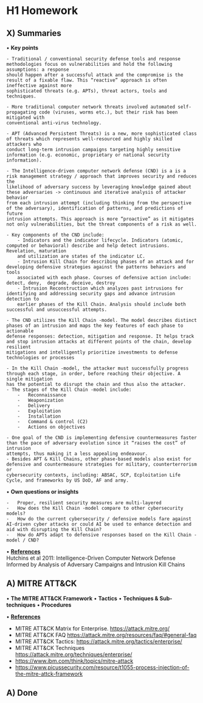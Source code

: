 # H1 Homework

## X) Summaries

•	**Key points** 

    - Traditional / conventional security defense tools and response methodologies focus on vulnerabilities and hold the following assumptions: a response 
    should happen after a successful attack and the compromise is the result of a fixable flaw. This “reactive” approach is often ineffective against more 
    sophisticated threats (e.g. APTs), threat actors, tools and techniques. 
    
    - More traditional computer network threats involved automated self-propagating code (viruses, worms etc.), but their risk has been mitigated with 
    conventional anti-virus technology. 
    
    - APT (Advanced Persistent Threats) is a new, more sophisticated class of threats which represents well-resourced and highly skilled attackers who 
    conduct long-term intrusion campaigns targeting highly sensitive information (e.g. economic, proprietary or national security information).
    
    - The Intelligence-driven computer network defense (CND) is a is a risk management strategy / approach that improves security and reduces the 
    likelihood of adversary success by leveraging knowledge gained about these adversaries -> continuous and iterative analysis of attacker behavior 
    from each intrusion attempt (including thinking from the perspective of the adversary), identification of patterns, and predictions of future 
    intrusion attempts. This approach is more “proactive” as it mitigates not only vulnerabilities, but the threat components of a risk as well. 
    
    - Key components of the CND include:
        - Indicators and the indicator lifecycle. Indicators (atomic, computed or behavioral) describe and help detect intrusions. Revelation, maturation 
        and utilization are states of the indicator LC.
        - Intrusion Kill Chain for describing phases of an attack and for developing defensive strategies against the patterns behaviors and tools 
        associated with each phase. Courses of defensive action include: detect, deny,  degrade, deceive, destroy
        - Intrusion Reconstruction which analyzes past intrusions for identifying and addressing security gaps and advance intrusion detection to 
        earlier phases of the Kill Chain. Analysis should include both successful and unsuccessful attempts.

    - The CND utilizes the Kill Chain -model. The model describes distinct phases of an intrusion and maps the key features of each phase to actionable 
    defense responses: detection, mitigation and response. It helps track and stop intrusion attacks at different points of the chain, develop resilient 
    mitigations and intelligently prioritize investments to defense technologies or processes
    
    - In the Kill Chain -model, the attacker must successfully progress through each stage, in order, before reaching their objective. A single mitigation 
    has the potential to disrupt the chain and thus also the attacker. 
    - The stages of the Kill Chain -model include:
        -	Reconnaissance
        -	Weaponization
        -	Delivery
        -	Exploitation
        -	Installation
        -	Command & control (C2)
        -	Actions on objectives

    - One goal of the CND is implementing defensive countermeasures faster than the pace of adversary evolution since it “raises the cost” of intrusion 
    attempts, thus making it a less appealing endeavour.
    - Besides APT & Kill Chains, other phase-based models also exist for defensive and countermeasure strategies for military, counterterrorism or 
    cybersecurity contexts, including: ABSAC, SCP, Ecploitation Life Cycle, and frameworks by US DoD, AF and army. 



•	**Own questions or insights** 

    -	Proper, resilient security measures are multi-layered
    -	How does the Kill Chain -model compare to other cybersecurity models?
    -	How do the current cybersecurity / defensive models fare against AI-driven cyber attacks or could AI be used to enhance detection and aid with disrupting the Kill Chain?
    -	How do APTs adapt to defensive responses based on the Kill Chain -model / CND?


•	<ins>**References**</ins>   
  Hutchins et al 2011: Intelligence-Driven Computer Network Defense Informed by Analysis of Adversary Campaigns and Intrusion Kill Chains
  

## A) MITRE ATT&CK 

•	**The MITRE ATT&CK Framework** 
•	**Tactics** 
•	**Techniques & Sub-techniques** 
•	**Procedures**

•	<ins>**References**</ins>   
- MITRE ATT&CK Matrix for Enterprise. https://attack.mitre.org/
- MITRE ATT&CK FAQ https://attack.mitre.org/resources/faq/#general-faq 
- MITRE ATT&CK Tactics: https://attack.mitre.org/tactics/enterprise/ 
- MITRE ATT&CK Techniques https://attack.mitre.org/techniques/enterprise/ 
- https://www.ibm.com/think/topics/mitre-attack 
- https://www.picussecurity.com/resource/t1055-process-injection-of-the-mitre-attck-framework 



## A) Done
